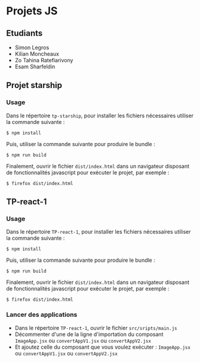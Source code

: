 # Projets JS

## Etudiants

+ Simon Legros
+ Kilian Moncheaux
+ Zo Tahina Ratefiarivony
+ Esam Sharfeldin

## Projet starship

### Usage

Dans le répertoire `tp-starship`, pour installer les fichiers nécessaires
utiliser la commande suivante :

``` console
$ npm install
```

Puis, utiliser la commande suivante pour produire le bundle :

``` console
$ npm run build
```

Finalement, ouvrir le fichier `dist/index.html` dans un navigateur disposant de
fonctionnalités javascript pour exécuter le projet, par exemple :

``` console
$ firefox dist/index.html
```


## TP-react-1

### Usage

Dans le répertoire `TP-react-1`, pour installer les fichiers nécessaires
utiliser la commande suivante :

``` console
$ npm install
```

Puis, utiliser la commande suivante pour produire le bundle :

``` console
$ npm run build
```

Finalement, ouvrir le fichier `dist/index.html` dans un navigateur disposant de
fonctionnalités javascript pour exécuter le projet, par exemple :

``` console
$ firefox dist/index.html
```

### Lancer des applications 


- Dans le répertoire `TP-react-1`, ouvrir le fichier `src/sripts/main.js`
- Décommenter d'une de la ligne d'importation du composant `ImageApp.jsx` ou `convertAppV1.jsx` ou `convertAppV2.jsx` 
- Et ajoutez celle du composant que vous voulez exécuter : `ImageApp.jsx` ou `convertAppV1.jsx` ou `convertAppV2.jsx`